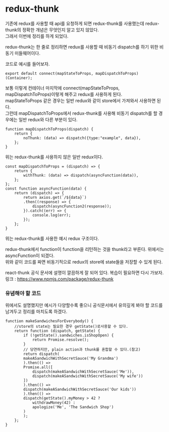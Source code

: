 redux-thunk
============
기존에 redux를 사용할 때 api를 요청하게 되면 redux-thunk를 사용했는데 redux-thunk의 정확한 개념은 무엇인지 알고 있지 않았다.  
그래서 이번에 정리를 하게 되었다.  

redux-thunk는 한 줄로 정리하면 redux를 사용할 때 비동기 dispatch를 하기 위한 비동기 미들웨어이다.

코드로 예시를 들어보자.  


    export default connect(mapStateToProps, mapDispatchToProps)(Container);  

보통 이렇게 컨테이너 마지막에 connect(mapStateToProps, mapDispatchToProps)이렇게 해주고 redux를 사용하게 된다.  
mapStateToProps 같은 경우는 일반 redux와 같이 store에서 가져와서 사용하면 된다.  
그런데 mapDispatchToProps에서 redux-thunk를 사용해 비동기 dispatch를 할 경우에는 일반 redux와 다른 부분이 있다.  

    function mapDispatchToProps(dispatch) {
        return {
            noThunk: (data) => dispatch({type:"example", data}),
        };
    } 
위는 redux-thunk를 사용하지 않은 일반 redux이다.  

    const mapDispatchToProps = (dispatch) => {
        return {
            withThunk: (data) => dispatch(asyncFunction(data)),
        };
    };
    const function asyncFunction(data) {
        return (dispatch) => {
            return axios.get(`/${data}`)
            .then((response) => {
                dispatch(asyncFunction2(response));
            }).catch((err) => {
                console.log(err);
            });
        };
    }  

위는 redux-thunk를 사용한 예시 redux 구조이다.   

redux-thunk에서 function이 function을 리턴하는 것을 thunk라고 부른다. 위에서는 asyncFunction이 되겠다.  
위와 같이 코드를 짜면 비동기적으로 redux의 store에 state들을 저장할 수 있게 된다.  

react-thunk 공식 문서에 설명이 깔끔하게 잘 되어 있다. 복습이 필요하면 다시 가보자.  
링크 : https://www.npmjs.com/package/redux-thunk  

### 유념해야 할 코드
위에서도 설명했지만 예시가 다양할수록 좋으니 공식문서에서 유의깊게 봐야 할 코드를 남겨두고 정리를 마치도록 하겠다.

    function makeSandwichesForEverybody() {
        //store의 state는 필요한 경우 getState()로사용할 수 있다.
        return function (dispatch, getState) {
            if (!getState().sandwiches.isShopOpen) {
                return Promise.resolve();
            }   
            // 당연하지만, plain action과 thunk를 혼합할 수 있다.(참고)
            return dispatch(
            makeASandwichWithSecretSauce('My Grandma')
            ).then(() =>
            Promise.all([
                dispatch(makeASandwichWithSecretSauce('Me')),
                dispatch(makeASandwichWithSecretSauce('My wife'))
            ])
            ).then(() =>
            dispatch(makeASandwichWithSecretSauce('Our kids'))
            ).then(() =>
            dispatch(getState().myMoney > 42 ?
                withdrawMoney(42) :
                apologize('Me', 'The Sandwich Shop')
            )
            );
        };
    }  

